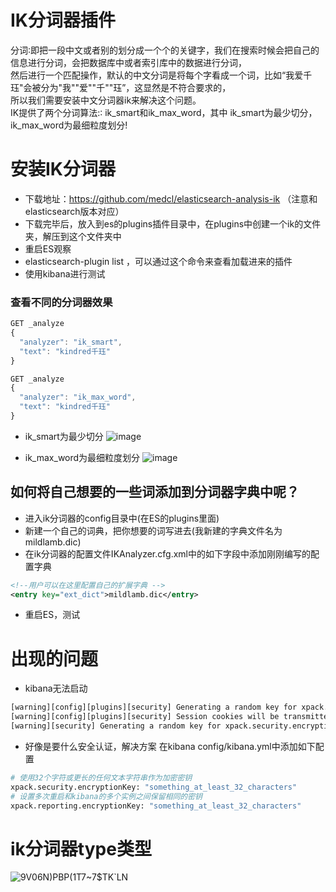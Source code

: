 # IK分词器插件
分词∶即把一段中文或者别的划分成一个个的关键字，我们在搜索时候会把自己的信息进行分词，会把数据库中或者索引库中的数据进行分词，  
然后进行一个匹配操作，默认的中文分词是将每个字看成一个词，比如“我爱千珏"会被分为"我""爱""千""珏”，这显然是不符合要求的，  
所以我们需要安装中文分词器ik来解决这个问题。  
IK提供了两个分词算法:∶ ik_smart和ik_max_word，其中 ik_smart为最少切分，ik_max_word为最细粒度划分!

# 安装IK分词器
- 下载地址：https://github.com/medcl/elasticsearch-analysis-ik （注意和elasticsearch版本对应）
- 下载完毕后，放入到es的plugins插件目录中，在plugins中创建一个ik的文件夹，解压到这个文件夹中
- 重启ES观察
- elasticsearch-plugin list ，可以通过这个命令来查看加载进来的插件
- 使用kibana进行测试

### 查看不同的分词器效果

```JavaScript
GET _analyze
{
  "analyzer": "ik_smart",
  "text": "kindred千珏"
}

GET _analyze
{
  "analyzer": "ik_max_word",
  "text": "kindred千珏"
}
```

- ik_smart为最少切分
![image](https://user-images.githubusercontent.com/92672384/146117543-83d5a801-1e7a-47cc-9feb-a77f95994a89.png)

- ik_max_word为最细粒度划分
![image](https://user-images.githubusercontent.com/92672384/146117588-1fc7623e-3c9b-415c-bceb-70167aa31285.png)

## 如何将自己想要的一些词添加到分词器字典中呢？
- 进入ik分词器的config目录中(在ES的plugins里面)
- 新建一个自己的词典，把你想要的词写进去(我新建的字典文件名为mildlamb.dic)
- 在ik分词器的配置文件IKAnalyzer.cfg.xml中的如下字段中添加刚刚编写的配置字典
```xml
<!--用户可以在这里配置自己的扩展字典 -->
<entry key="ext_dict">mildlamb.dic</entry>
```
- 重启ES，测试



# 出现的问题
- kibana无法启动
```bash
[warning][config][plugins][security] Generating a random key for xpack.security.encryptionKey. To prevent sessions from being invalidated on restart, please set xpack.security.encryptionKey in kibana.yml
[warning][config][plugins][security] Session cookies will be transmitted over insecure connections. This is not recommended.
[warning][security] Generating a random key for xpack.security.encryptionKey. To prevent sessions from being invalidated on restart, please set xpack.security.encryptionKey in kibana.yml
```
- 好像是要什么安全认证，解决方案
在kibana config/kibana.yml中添加如下配置
```bash
# 使用32个字符或更长的任何文本字符串作为加密密钥
xpack.security.encryptionKey: "something_at_least_32_characters"
# 设置多次重启和kibana的多个实例之间保留相同的密钥
xpack.reporting.encryptionKey: "something_at_least_32_characters"
```

# ik分词器type类型
![9V06N$)PBP($1T7~7$TK`LN](https://user-images.githubusercontent.com/92672384/146124070-69544048-6807-489d-9daf-f5970e9b3175.png)
